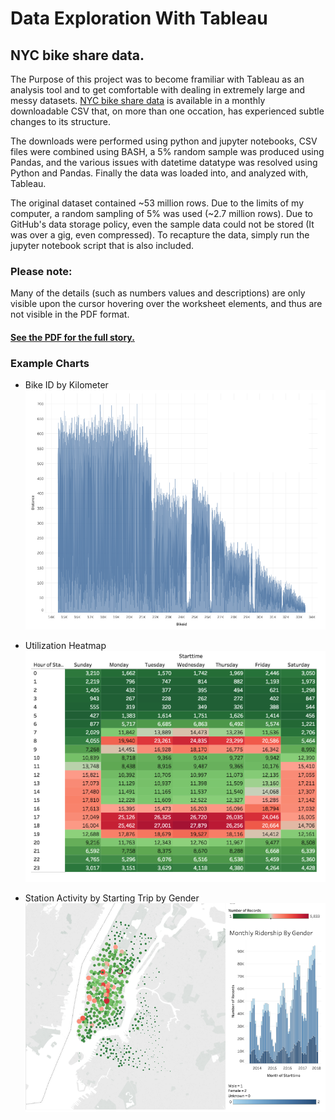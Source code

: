 # Data Exploration With Tableau

## NYC bike share data. 

The Purpose of this project was to become framiliar with Tableau as an analysis tool and to get comfortable with dealing in extremely large and messy datasets. [NYC bike share data](https://s3.amazonaws.com/tripdata/index.html) is available in a monthly downloadable CSV that, on more than one occation, has experienced subtle changes to its structure. 

The downloads were performed using python and jupyter notebooks, CSV files were combined using BASH, a 5% random sample was produced using Pandas, and the various issues with datetime datatype was resolved using Python and Pandas. Finally the data was loaded into, and analyzed with, Tableau.

The original dataset contained ~53 million rows. Due to the limits of my computer, a random sampling of 5% was used (~2.7 million rows). Due to GitHub's data storage policy, even the sample data could not be stored (It was over a gig, even compressed). To recapture the data, simply run the jupyter notebook script that is also included. 

### Please note:
Many of the details (such as numbers values and descriptions) are only visible upon the cursor hovering over the worksheet elements, and thus are not visible in the PDF format. 
#### [See the PDF for the full story.](https://github.com/Allenfp/Exploring-Data-With-Tableau/blob/master/afp_data10_tableau_story.pdf)

### Example Charts

* Bike ID by Kilometer  
![alt text](https://github.com/Allenfp/Exploring-Data-With-Tableau/blob/master/bike_distance.png?raw=true)

* Utilization Heatmap  
![alt text](https://github.com/Allenfp/Exploring-Data-With-Tableau/blob/master/date_time_heatmap.png?raw=true)

* Station Activity by Starting Trip by Gender  
![alt text](https://github.com/Allenfp/Exploring-Data-With-Tableau/blob/master/tableau_gis.png)
